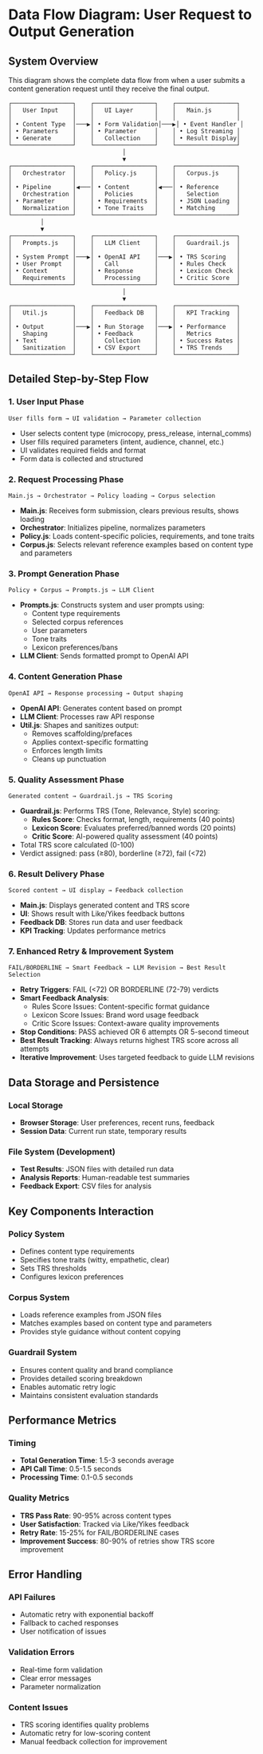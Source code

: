 # Data Flow Diagram: User Request to Output Generation

## System Overview

This diagram shows the complete data flow from when a user submits a content generation request until they receive the final output.

```
┌─────────────────┐    ┌─────────────────┐    ┌─────────────────┐
│   User Input    │    │   UI Layer      │    │   Main.js       │
│                 │    │                 │    │                 │
│ • Content Type  │───▶│ • Form Validation│───▶│ • Event Handler │
│ • Parameters    │    │ • Parameter     │    │ • Log Streaming │
│ • Generate      │    │   Collection    │    │ • Result Display│
└─────────────────┘    └─────────────────┘    └─────────────────┘
                                │
                                ▼
┌─────────────────┐    ┌─────────────────┐    ┌─────────────────┐
│   Orchestrator  │    │   Policy.js     │    │   Corpus.js     │
│                 │    │                 │    │                 │
│ • Pipeline      │◀───│ • Content       │◀───│ • Reference     │
│   Orchestration │    │   Policies      │    │   Selection     │
│ • Parameter     │    │ • Requirements  │    │ • JSON Loading  │
│   Normalization │    │ • Tone Traits   │    │ • Matching      │
└─────────────────┘    └─────────────────┘    └─────────────────┘
         │
         ▼
┌─────────────────┐    ┌─────────────────┐    ┌─────────────────┐
│   Prompts.js    │    │   LLM Client    │    │   Guardrail.js  │
│                 │    │                 │    │                 │
│ • System Prompt │───▶│ • OpenAI API    │───▶│ • TRS Scoring   │
│ • User Prompt   │    │   Call          │    │ • Rules Check   │
│ • Context       │    │ • Response      │    │ • Lexicon Check │
│   Requirements  │    │   Processing    │    │ • Critic Score  │
└─────────────────┘    └─────────────────┘    └─────────────────┘
                                │
                                ▼
┌─────────────────┐    ┌─────────────────┐    ┌─────────────────┐
│   Util.js       │    │   Feedback DB   │    │   KPI Tracking  │
│                 │    │                 │    │                 │
│ • Output        │───▶│ • Run Storage   │───▶│ • Performance   │
│   Shaping       │    │ • Feedback      │    │   Metrics       │
│ • Text          │    │   Collection    │    │ • Success Rates │
│   Sanitization  │    │ • CSV Export    │    │ • TRS Trends    │
└─────────────────┘    └─────────────────┘    └─────────────────┘
```

## Detailed Step-by-Step Flow

### 1. User Input Phase
```
User fills form → UI validation → Parameter collection
```
- User selects content type (microcopy, press_release, internal_comms)
- User fills required parameters (intent, audience, channel, etc.)
- UI validates required fields and format
- Form data is collected and structured

### 2. Request Processing Phase
```
Main.js → Orchestrator → Policy loading → Corpus selection
```
- **Main.js**: Receives form submission, clears previous results, shows loading
- **Orchestrator**: Initializes pipeline, normalizes parameters
- **Policy.js**: Loads content-specific policies, requirements, and tone traits
- **Corpus.js**: Selects relevant reference examples based on content type and parameters

### 3. Prompt Generation Phase
```
Policy + Corpus → Prompts.js → LLM Client
```
- **Prompts.js**: Constructs system and user prompts using:
  - Content type requirements
  - Selected corpus references
  - User parameters
  - Tone traits
  - Lexicon preferences/bans
- **LLM Client**: Sends formatted prompt to OpenAI API

### 4. Content Generation Phase
```
OpenAI API → Response processing → Output shaping
```
- **OpenAI API**: Generates content based on prompt
- **LLM Client**: Processes raw API response
- **Util.js**: Shapes and sanitizes output:
  - Removes scaffolding/prefaces
  - Applies context-specific formatting
  - Enforces length limits
  - Cleans up punctuation

### 5. Quality Assessment Phase
```
Generated content → Guardrail.js → TRS Scoring
```
- **Guardrail.js**: Performs TRS (Tone, Relevance, Style) scoring:
  - **Rules Score**: Checks format, length, requirements (40 points)
  - **Lexicon Score**: Evaluates preferred/banned words (20 points)
  - **Critic Score**: AI-powered quality assessment (40 points)
- Total TRS score calculated (0-100)
- Verdict assigned: pass (≥80), borderline (≥72), fail (<72)

### 6. Result Delivery Phase
```
Scored content → UI display → Feedback collection
```
- **Main.js**: Displays generated content and TRS score
- **UI**: Shows result with Like/Yikes feedback buttons
- **Feedback DB**: Stores run data and user feedback
- **KPI Tracking**: Updates performance metrics

### 7. Enhanced Retry & Improvement System
```
FAIL/BORDERLINE → Smart Feedback → LLM Revision → Best Result Selection
```
- **Retry Triggers**: FAIL (<72) OR BORDERLINE (72-79) verdicts
- **Smart Feedback Analysis**: 
  - Rules Score Issues: Content-specific format guidance
  - Lexicon Score Issues: Brand word usage feedback  
  - Critic Score Issues: Context-aware quality improvements
- **Stop Conditions**: PASS achieved OR 6 attempts OR 5-second timeout
- **Best Result Tracking**: Always returns highest TRS score across all attempts
- **Iterative Improvement**: Uses targeted feedback to guide LLM revisions

## Data Storage and Persistence

### Local Storage
- **Browser Storage**: User preferences, recent runs, feedback
- **Session Data**: Current run state, temporary results

### File System (Development)
- **Test Results**: JSON files with detailed run data
- **Analysis Reports**: Human-readable test summaries
- **Feedback Export**: CSV files for analysis

## Key Components Interaction

### Policy System
- Defines content type requirements
- Specifies tone traits (witty, empathetic, clear)
- Sets TRS thresholds
- Configures lexicon preferences

### Corpus System
- Loads reference examples from JSON files
- Matches examples based on content type and parameters
- Provides style guidance without content copying

### Guardrail System
- Ensures content quality and brand compliance
- Provides detailed scoring breakdown
- Enables automatic retry logic
- Maintains consistent evaluation standards

## Performance Metrics

### Timing
- **Total Generation Time**: 1.5-3 seconds average
- **API Call Time**: 0.5-1.5 seconds
- **Processing Time**: 0.1-0.5 seconds

### Quality Metrics
- **TRS Pass Rate**: 90-95% across content types
- **User Satisfaction**: Tracked via Like/Yikes feedback
- **Retry Rate**: 15-25% for FAIL/BORDERLINE cases
- **Improvement Success**: 80-90% of retries show TRS score improvement

## Error Handling

### API Failures
- Automatic retry with exponential backoff
- Fallback to cached responses
- User notification of issues

### Validation Errors
- Real-time form validation
- Clear error messages
- Parameter normalization

### Content Issues
- TRS scoring identifies quality problems
- Automatic retry for low-scoring content
- Manual feedback collection for improvement
